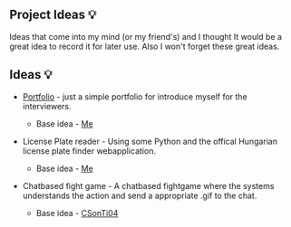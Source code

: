 ## Project Ideas 💡

Ideas that come into my mind (or my friend's) and I thought It would be a great idea to record it for later use. Also I won't forget these great ideas.

## Ideas 💡

- [Portfolio](https://github.com/gartou/portfolio) - just a simple portfolio for introduce myself for the interviewers. 
  - Base idea - [Me](https://github.com/gartou)
  
- License Plate reader - Using some Python and the offical Hungarian license plate finder webapplication.
  - Base idea - [Me](https://github.com/gartou)
  
- Chatbased fight game - A chatbased fightgame where the systems understands the action and send a appropriate .gif to the chat.
  - Base idea - [CSonTi04](https://github.com/CSonTi04)
  
  
